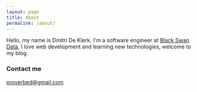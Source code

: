 ```yaml
---
layout: page
title: About
permalink: /about/
---
```


Hello, my name is Dmitri De Klerk. I'm a software engineer at [Black Swan Data](https://www.blackswan.com/), I love web development and learning new technologies, welcome to my blog.

### Contact me

[proverbed@gmail.com](mailto:proverbed@gmail.com)
